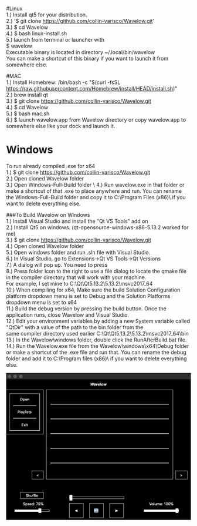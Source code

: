#Linux \
1.) Install qt5 for your distribution. \
2.) '$ git clone https://github.com/collin-varisco/Wavelow.git' \
3.) $ cd Wavelow \
4.) $ bash linux-install.sh \
5.) launch from terminal or launcher with \
    $ wavelow \
    Executable binary is located in directory ~/.local/bin/wavelow \
    You can make a shortcut of this binary if you want to launch it from \
    somewhere else.

#MAC \
1.) Install Homebrew: /bin/bash -c "$(curl -fsSL https://raw.githubusercontent.com/Homebrew/install/HEAD/install.sh)" \
2.) brew install qt \
3.) $ git clone https://github.com/collin-varisco/Wavelow.git \
4.) $ cd Wavelow \
5.) $ bash mac.sh \
6.) $ launch wavelow.app from Wavelow directory or copy wavelow.app to somewhere else like your dock and launch it. 

# Windows 
To run already compiled .exe for x64 \
1.) $ git clone https://github.com/collin-varisco/Wavelow.git \
2.) Open cloned Wavelow folder \
3.) Open Windows-Full-Build folder \ 
4.) Run wavelow.exe in that folder or make a shortcut of that .exe to place anywhere and run. You can rename the Windows-Full-Build folder and copy it to C:\Program Files (x86)\ if you want to delete everything else.

###To Build Wavelow on Windows \
1.) Install Visual Studio and install the "Qt VS Tools" add on \
2.) Install Qt5 on windows. (qt-opensource-windows-x86-5.13.2 worked for me) \
3.) $ git clone https://github.com/collin-varisco/Wavelow.git \
4.) Open cloned Wavelow folder \
5.) Open windows folder and run .sln file with Visual Studio. \
6.) In Visual Studio, go to Extensions->Qt VS Tools->Qt Versions \
7.) A dialog will pop up. You need to press <add new Qt version> \
8.) Press folder Icon to the right to use a file dialog to locate the qmake file in the compiler directory that will work with your machine. \
For example, I set mine to C:\Qt\Qt5.13.2\5.13.2\msvc2017_64 \
10.) When compiling for x64, Make sure the build Solution Configuration platform dropdown menu is set to Debug and the Solution Platforms dropdown menu is set to x64 \
11.) Build the debug version by pressing the build button. Once the application runs, close Wavelow and Visual Studio. \
12.) Edit your environment variables by adding a new System variable called "QtDir" with a value of the path to the bin folder from the \
     same compiler directory used earlier C:\Qt\Qt5.13.2\5.13.2\msvc2017_64\bin \
13.) In the Wavelow\windows folder, double click the RunAfterBuild.bat file. \
14.) Run the Wavelow.exe file from the Wavelow\windows\x64\Debug folder or make a shortcut of the .exe file and run that. You can rename the debug folder and add it to C:\Program files (x86)\ if you want to delete everything else. 

![Mac](https://raw.githubusercontent.com/Collin-Varisco/Wavelow/main/screenshots/mac-screenshot.png?token=AQZQLWZFGF6GJ4LV4GTPO5TBCS44U)
